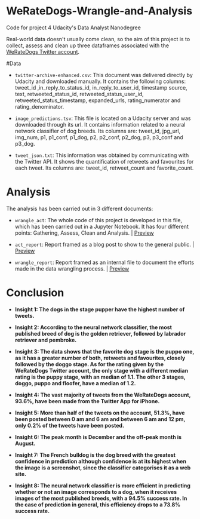 # WeRateDogs-Wrangle-and-Analysis
Code for project 4 Udacity's Data Analyst Nanodegree

Real-world data doesn't usually come clean, so the aim of this project is to collect, assess and clean up three dataframes associated with the [WeRateDogs Twitter account](https://twitter.com/dog_rates?ref_src=twsrc%5Egoogle%7Ctwcamp%5Eserp%7Ctwgr%5Eauthor).

#Data

- `twitter-archive-enhanced.csv`: This document was delivered directly by Udacity and downloaded manually. It contains the following columns: tweet_id ,in_reply_to_status_id, in_reply_to_user_id, timestamp source, text, retweeted_status_id, retweeted_status_user_id, retweeted_status_timestamp, expanded_urls, rating_numerator and rating_denominator.

- `image_predictions.tsv`: This file is located on a Udacity server and was downloaded through its url. It contains information related to a neural network classifier of dog breeds. Its columns are: tweet_id, jpg_url, img_num, p1, p1_conf, p1_dog, p2, p2_conf, p2_dog, p3, p3_conf and p3_dog.

- `tweet_json.txt`: This information was obtained by communicating with the Twitter API. It shows the quantification of retweets and favourites for each tweet. Its columns are: tweet_id, retweet_count and favorite_count.

# Analysis

The analysis has been carried out in 3 different documents:

- `wrangle_act`: The whole code of this project is developed in this file, which has been carried out in a Jupyter Notebook. It has four different points: Gathering, Assess, Clean and Analysis. | [Preview](https://github.com/rubenvf/WeRateDogs-Wrangle-and-Analysis/blob/main/wrangle_act.ipynb)

- `act_report`: Report framed as a blog post to show to the general public. | [Preview](https://github.com/rubenvf/WeRateDogs-Wrangle-and-Analysis/blob/main/act_report.pdf)

- `wrangle_report`: Report framed as an internal file to document the efforts made in the data wrangling process. | [Preview](https://github.com/rubenvf/WeRateDogs-Wrangle-and-Analysis/blob/main/wrangle_report.pdf)

# Conclusion

- **Insight 1: The dogs in the stage pupper have the highest number of tweets.**

- **Insight 2: According to the neural network classifier, the most published breed of dog is the golden retriever, followed by labrador retriever and pembroke.**

- **Insight 3: The data shows that the favorite dog stage is the puppo one, as it has a greater number of both, retweets and favourites, closely followed by the doggo stage. As for the rating given by the WeRateDogs Twitter account, the only stage with a different median rating is the puppy stage, with an median of 1.1. The other 3 stages, doggo, puppo and floofer, have a median of 1.2.**

- **Insight 4: The vast majority of tweets from the WeRateDogs account, 93.6%, have been made from the Twitter App for iPhone.**

- **Insight 5: More than half of the tweets on the account, 51.3%, have been posted between 0 am and 6 am and between 6 am and 12 pm, only 0.2% of the tweets have been posted.**

- **Insight 6: The peak month is December and the off-peak month is August.**

- **Insight 7: The French bulldog is the dog breed with the greatest confidence in prediction although confidence is at its highest when the image is a screenshot, since the classifier categorises it as a web site.**

- **Insight 8: The neural network classifier is more efficient in predicting whether or not an image corresponds to a dog, when it receives images of the most published breeds, with a 94.5% success rate. In the case of prediction in general, this efficiency drops to a 73.8% success rate.**
